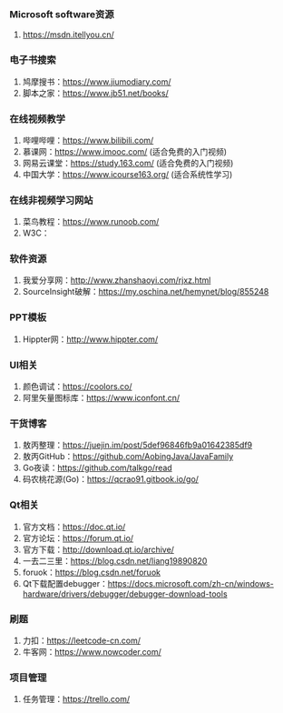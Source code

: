 ### Microsoft software资源

1.  https://msdn.itellyou.cn/



### 电子书搜索

1.  鸠摩搜书：https://www.jiumodiary.com/
2.  脚本之家：https://www.jb51.net/books/



### 在线视频教学

1.  哔哩哔哩：https://www.bilibili.com/
2.  慕课网：https://www.imooc.com/ (适合免费的入门视频)
3.  网易云课堂：https://study.163.com/ (适合免费的入门视频)
4.  中国大学：https://www.icourse163.org/ (适合系统性学习)



### 在线非视频学习网站

1.  菜鸟教程：https://www.runoob.com/
2.  W3C：



### 软件资源

1.  我爱分享网：http://www.zhanshaoyi.com/rjxz.html
2.  SourceInsight破解：https://my.oschina.net/hemynet/blog/855248



### PPT模板

1.  Hippter网：http://www.hippter.com/



### UI相关

1.  颜色调试：https://coolors.co/
2.  阿里矢量图标库：https://www.iconfont.cn/



### 干货博客

1.  敖丙整理：https://juejin.im/post/5def96846fb9a01642385df9
2.  敖丙GitHub：https://github.com/AobingJava/JavaFamily
3.  Go夜读：https://github.com/talkgo/read
4.  码农桃花源(Go)：https://qcrao91.gitbook.io/go/



### Qt相关

1.  官方文档：https://doc.qt.io/
2.  官方论坛：https://forum.qt.io/
3.  官方下载：http://download.qt.io/archive/
4.  一去二三里：https://blog.csdn.net/liang19890820
5.  foruok：https://blog.csdn.net/foruok
6.  Qt下载配置debugger：https://docs.microsoft.com/zh-cn/windows-hardware/drivers/debugger/debugger-download-tools



### 刷题

1.  力扣：https://leetcode-cn.com/
2.  牛客网：https://www.nowcoder.com/



### 项目管理

1.  任务管理：https://trello.com/